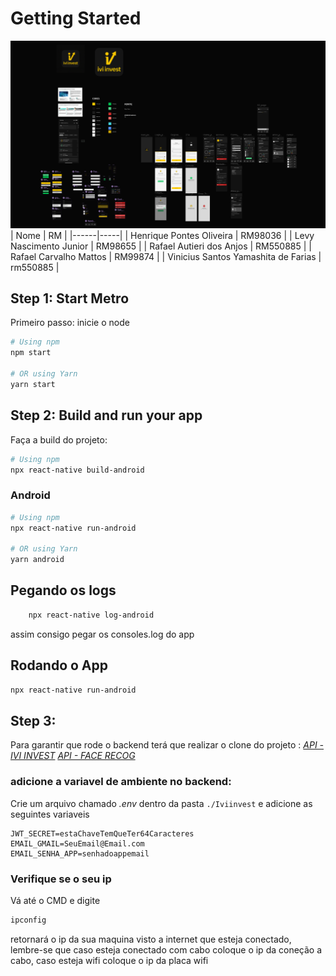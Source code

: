 
# Getting Started
![img](https://github.com/Pontessxx/Api_iviinvest/blob/master/figma_img.png)
| Nome | RM |
|------|-----|
| Henrique Pontes Oliveira | RM98036 |
| Levy Nascimento Junior | RM98655 |
| Rafael Autieri dos Anjos | RM550885 |
| Rafael Carvalho Mattos | RM99874 |
| Vinicius Santos Yamashita de Farias | rm550885 |

## Step 1: Start Metro
Primeiro passo: inicie o node

```sh
# Using npm
npm start

# OR using Yarn
yarn start
```

## Step 2: Build and run your app

Faça a build do projeto:

```sh
# Using npm
npx react-native build-android
```
### Android

```sh
# Using npm
npx react-native run-android

# OR using Yarn
yarn android
```

## Pegando os logs 
```sh
    npx react-native log-android
```
assim consigo pegar os consoles.log do app

## Rodando o App
```sh
npx react-native run-android
```

## Step 3:

Para garantir que rode o backend terá que realizar o clone do projeto :
*[API - IVI INVEST](https://github.com/Pontessxx/Api_iviinvest)*
*[API - FACE RECOG](https://github.com/Pontessxx/API_FACERECOG_IVINVEST)*

### adicione a variavel de ambiente no backend:

Crie um arquivo chamado *.env* dentro da pasta `./Iviinvest` e adicione as seguintes variaveis
```
JWT_SECRET=estaChaveTemQueTer64Caracteres
EMAIL_GMAIL=SeuEmail@Email.com
EMAIL_SENHA_APP=senhadoappemail
```

### Verifique se o seu ip

Vá até o CMD e digite
```cmd
ipconfig
```
retornará o ip da sua maquina visto a internet que esteja conectado, lembre-se que caso esteja conectado com cabo coloque o ip da coneção a cabo, caso esteja wifi coloque o ip da placa wifi

###
